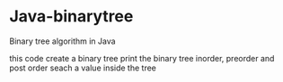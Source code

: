 # Java-binarytree
Binary tree algorithm in Java

this code create a binary tree
print the binary tree inorder, preorder and post order
seach a value inside the tree
